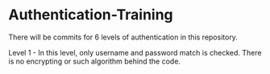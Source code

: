 # Authentication-Training

There will be commits for 6 levels of authentication in this repository.

Level 1 - In this level, only username and password match is checked. There is no encrypting or such algorithm behind the code.
